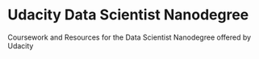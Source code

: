 # Udacity Data Scientist Nanodegree
 Coursework and Resources for the Data Scientist Nanodegree offered by Udacity
